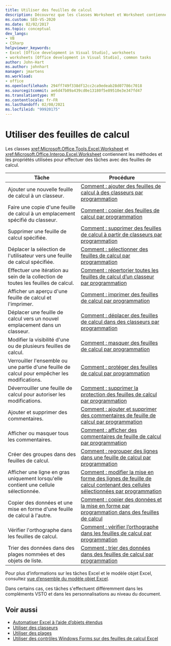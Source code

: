 ```yaml
---
title: Utiliser des feuilles de calcul
description: Découvrez que les classes Worksheet et Worksheet contiennent les méthodes et les propriétés que vous utilisez pour effectuer des tâches avec des feuilles de calcul.
ms.custom: SEO-VS-2020
ms.date: 02/02/2017
ms.topic: conceptual
dev_langs:
- VB
- CSharp
helpviewer_keywords:
- Excel [Office development in Visual Studio], worksheets
- worksheets [Office development in Visual Studio], common tasks
author: John-Hart
ms.author: johnhart
manager: jmartens
ms.workload:
- office
ms.openlocfilehash: 294ff749f338df12cc2ca9edeab28d07786c7018
ms.sourcegitcommit: ae6d47b09a439cd0e13180f5e89510e3e347fd47
ms.translationtype: MT
ms.contentlocale: fr-FR
ms.lasthandoff: 02/08/2021
ms.locfileid: "99920175"
---
```

# <a name="work-with-worksheets"></a>Utiliser des feuilles de calcul
  Les classes <xref:Microsoft.Office.Tools.Excel.Worksheet> et <xref:Microsoft.Office.Interop.Excel.Worksheet> contiennent les méthodes et les propriétés utilisées pour effectuer des tâches avec des feuilles de calcul.

|Tâche|Procédure|
|----------|---------------|
|Ajouter une nouvelle feuille de calcul à un classeur.|[Comment : ajouter des feuilles de calcul à des classeurs par programmation](../vsto/how-to-programmatically-add-new-worksheets-to-workbooks.md)|
|Faire une copie d'une feuille de calcul à un emplacement spécifié du classeur.|[Comment : copier des feuilles de calcul par programmation](../vsto/how-to-programmatically-copy-worksheets.md)|
|Supprimer une feuille de calcul spécifiée.|[Comment : supprimer des feuilles de calcul à partir de classeurs par programmation](../vsto/how-to-programmatically-delete-worksheets-from-workbooks.md)|
|Déplacer la sélection de l'utilisateur vers une feuille de calcul spécifiée.|[Comment : sélectionner des feuilles de calcul par programmation](../vsto/how-to-programmatically-select-worksheets.md)|
|Effectuer une itération au sein de la collection de toutes les feuilles de calcul.|[Comment : répertorier toutes les feuilles de calcul d’un classeur par programmation](../vsto/how-to-programmatically-list-all-worksheets-in-a-workbook.md)|
|Afficher un aperçu d'une feuille de calcul et l'imprimer.|[Comment : imprimer des feuilles de calcul par programmation](../vsto/how-to-programmatically-print-worksheets.md)|
|Déplacer une feuille de calcul vers un nouvel emplacement dans un classeur.|[Comment : déplacer des feuilles de calcul dans des classeurs par programmation](../vsto/how-to-programmatically-move-worksheets-within-workbooks.md)|
|Modifier la visibilité d'une ou de plusieurs feuilles de calcul.|[Comment : masquer des feuilles de calcul par programmation](../vsto/how-to-programmatically-hide-worksheets.md)|
|Verrouiller l'ensemble ou une partie d'une feuille de calcul pour empêcher les modifications.|[Comment : protéger des feuilles de calcul par programmation](../vsto/how-to-programmatically-protect-worksheets.md)|
|Déverrouiller une feuille de calcul pour autoriser les modifications.|[Comment : supprimer la protection des feuilles de calcul par programmation](../vsto/how-to-programmatically-remove-protection-from-worksheets.md)|
|Ajouter et supprimer des commentaires.|[Comment : ajouter et supprimer des commentaires de feuille de calcul par programmation](../vsto/how-to-programmatically-add-and-delete-worksheet-comments.md)|
|Afficher ou masquer tous les commentaires.|[Comment : afficher des commentaires de feuille de calcul par programmation](../vsto/how-to-programmatically-display-worksheet-comments.md)|
|Créer des groupes dans des feuilles de calcul.|[Comment : regrouper des lignes dans une feuille de calcul par programmation](../vsto/how-to-programmatically-group-rows-in-a-worksheet.md)|
|Afficher une ligne en gras uniquement lorsqu'elle contient une cellule sélectionnée.|[Comment : modifier la mise en forme des lignes de feuille de calcul contenant des cellules sélectionnées par programmation](../vsto/how-to-programmatically-change-formatting-in-worksheet-rows-containing-selected-cells.md)|
|Copier des données et une mise en forme d'une feuille de calcul à l'autre.|[Comment : copier des données et la mise en forme par programmation dans des feuilles de calcul](../vsto/how-to-programmatically-copy-data-and-formatting-across-worksheets.md)|
|Vérifier l'orthographe dans les feuilles de calcul.|[Comment : vérifier l’orthographe dans les feuilles de calcul par programmation](../vsto/how-to-programmatically-check-spelling-in-worksheets.md)|
|Trier des données dans des plages nommées et des objets de liste.|[Comment : trier des données dans des feuilles de calcul par programmation](../vsto/how-to-programmatically-sort-data-in-worksheets.md)|

 Pour plus d’informations sur les tâches Excel et le modèle objet Excel, consultez [vue d’ensemble du modèle objet Excel](../vsto/excel-object-model-overview.md).

 Dans certains cas, ces tâches s'effectuent différemment dans les compléments VSTO et dans les personnalisations au niveau du document.

## <a name="see-also"></a>Voir aussi
- [Automatiser Excel à l’aide d’objets étendus](../vsto/automating-excel-by-using-extended-objects.md)
- [Utiliser des classeurs](../vsto/working-with-workbooks.md)
- [Utiliser des plages](../vsto/working-with-ranges.md)
- [Utiliser des contrôles Windows Forms sur des feuilles de calcul Excel](../vsto/using-windows-forms-controls-on-excel-worksheets.md)

